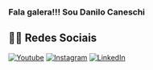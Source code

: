 ### Fala galera!!! Sou Danilo Caneschi 

<div>
  
  ## 👨‍💻 Redes Sociais

[![Youtube](https://img.shields.io/badge/YouTube-FF0000?style=for-the-badge&logo=youtube&logoColor=white)](https://www.youtube.com/channel/UCPdosYRLBzGTyT-0_t5lbHw)
[![Instagram](https://img.shields.io/badge/Instagram-E4405F?style=for-the-badge&logo=instagram&logoColor=white)](https://www.instagram.com/danilocaneschi)
[![LinkedIn](https://img.shields.io/badge/LinkedIn-0077B5?style=for-the-badge&logo=linkedin&logoColor=white)](https://www.linkedin.com/in/danilocaneschi)

</div>
